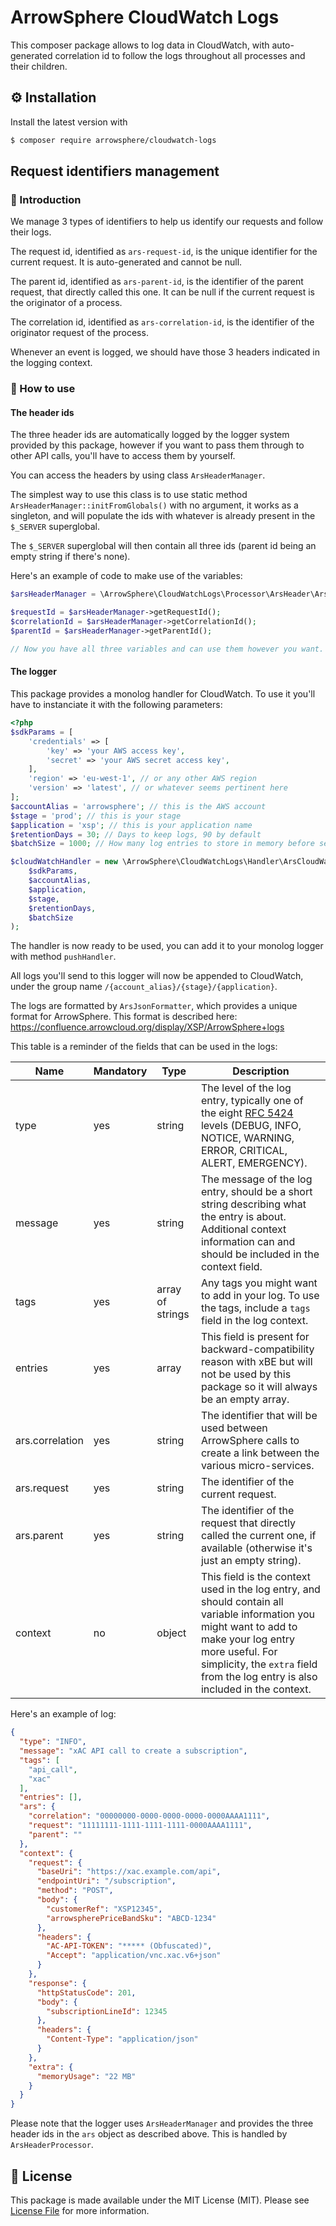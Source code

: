 # ArrowSphere CloudWatch Logs

This composer package allows to log data in CloudWatch, with auto-generated correlation id to follow the logs throughout
all processes and their children.

## ⚙️ Installation

Install the latest version with

```bash
$ composer require arrowsphere/cloudwatch-logs
```

## Request identifiers management

### 📖 Introduction

We manage 3 types of identifiers to help us identify our requests and follow their logs.

The request id, identified as `ars-request-id`, is the unique identifier for the current request. It is auto-generated
and cannot be null.

The parent id, identified as `ars-parent-id`, is the identifier of the parent request, that directly called this one. It
can be null if the current request is the originator of a process.

The correlation id, identified as `ars-correlation-id`, is the identifier of the originator request of the process.

Whenever an event is logged, we should have those 3 headers indicated in the logging context.

### 🔧 How to use

#### The header ids

The three header ids are automatically logged by the logger system provided by this package, however if you want to pass them through to other API calls, you'll have to access them by yourself.

You can access the headers by using class `ArsHeaderManager`.

The simplest way to use this class is to use static method `ArsHeaderManager::initFromGlobals()` with no argument, it works as a singleton, and will populate the ids with whatever is already present in the `$_SERVER` superglobal.

The `$_SERVER` superglobal will then contain all three ids (parent id being an empty string if there's none).

Here's an example of code to make use of the variables:
```php
$arsHeaderManager = \ArrowSphere\CloudWatchLogs\Processor\ArsHeader\ArsHeaderManager::initFromGlobals();

$requestId = $arsHeaderManager->getRequestId();
$correlationId = $arsHeaderManager->getCorrelationId();
$parentId = $arsHeaderManager->getParentId();

// Now you have all three variables and can use them however you want.
```

#### The logger

This package provides a monolog handler for CloudWatch. To use it you'll have to instanciate it with the following parameters:

```php
<?php
$sdkParams = [
    'credentials' => [
        'key' => 'your AWS access key',
        'secret' => 'your AWS secret access key',
    ],
    'region' => 'eu-west-1', // or any other AWS region
    'version' => 'latest', // or whatever seems pertinent here
];
$accountAlias = 'arrowsphere'; // this is the AWS account
$stage = 'prod'; // this is your stage
$application = 'xsp'; // this is your application name
$retentionDays = 30; // Days to keep logs, 90 by default
$batchSize = 1000; // How many log entries to store in memory before sending them to AWS, 10000 by default

$cloudWatchHandler = new \ArrowSphere\CloudWatchLogs\Handler\ArsCloudWatchHandler(
    $sdkParams,
    $accountAlias,
    $application,
    $stage,
    $retentionDays,
    $batchSize
);
```

The handler is now ready to be used, you can add it to your monolog logger with method `pushHandler`.

All logs you'll send to this logger will now be appended to CloudWatch, under the group name `/{account_alias}/{stage}/{application}`.

The logs are formatted by `ArsJsonFormatter`, which provides a unique format for ArrowSphere.
This format is described here: https://confluence.arrowcloud.org/display/XSP/ArrowSphere+logs

This table is a reminder of the fields that can be used in the logs:

| Name            | Mandatory | Type             | Description                                                                                                                                                                                                                                  |
|-----------------|-----------|------------------|----------------------------------------------------------------------------------------------------------------------------------------------------------------------------------------------------------------------------------------------|
| type            | yes       | string           | The level of the log entry, typically one of the eight [RFC 5424](https://datatracker.ietf.org/doc/html/rfc5424) levels (DEBUG, INFO, NOTICE, WARNING, ERROR, CRITICAL, ALERT, EMERGENCY).                                                   |
| message         | yes       | string           | The message of the log entry, should be a short string describing what the entry is about. Additional context information can and should be included in the context field.                                                                   |
| tags            | yes       | array of strings | Any tags you might want to add in your log. To use the tags, include a `tags` field in the log context.                                                                                                                                      |
| entries         | yes       | array            | This field is present for backward-compatibility reason with xBE but will not be used by this package so it will always be an empty array.                                                                                                   |
 | ars.correlation | yes       | string           | The identifier that will be used between ArrowSphere calls to create a link between the various micro-services.                                                                                                                              |
| ars.request     | yes       | string           | The identifier of the current request.                                                                                                                                                                                                       |
| ars.parent      | yes       | string           | The identifier of the request that directly called the current one, if available (otherwise it's just an empty string).                                                                                                                      |
 | context         | no        | object           | This field is the context used in the log entry, and should contain all variable information you might want to add to make your log entry more useful. For simplicity, the `extra` field from the log entry is also included in the context. |

Here's an example of log:
```json
{
  "type": "INFO",
  "message": "xAC API call to create a subscription",
  "tags": [
    "api_call",
    "xac"
  ],
  "entries": [],
  "ars": {
    "correlation": "00000000-0000-0000-0000-0000AAAA1111",
    "request": "11111111-1111-1111-1111-0000AAAA1111",
    "parent": ""
  },
  "context": {
    "request": {
      "baseUri": "https://xac.example.com/api",
      "endpointUri": "/subscription",
      "method": "POST",
      "body": {
        "customerRef": "XSP12345",
        "arrowspherePriceBandSku": "ABCD-1234"
      },
      "headers": {
        "AC-API-TOKEN": "***** (Obfuscated)",
        "Accept": "application/vnc.xac.v6+json"
      }
    },
    "response": {
      "httpStatusCode": 201,
      "body": {
        "subscriptionLineId": 12345
      },
      "headers": {
        "Content-Type": "application/json"
      }
    },
    "extra": {
      "memoryUsage": "22 MB"
    }
  }
}
```

Please note that the logger uses `ArsHeaderManager` and provides the three header ids in the `ars` object as described above. This is handled by `ArsHeaderProcessor`.

## 📃 License

This package is made available under the MIT License (MIT). Please see [License File](LICENSE) for more information.
